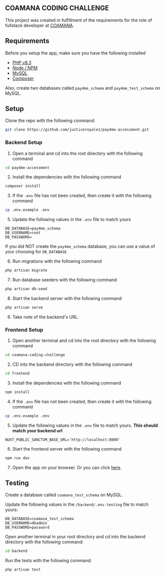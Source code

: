 ## COAMANA CODING CHALLENGE

This project was created in fulfillment of the requirements for the role of fullstack developer at [COAMANA](https://coamana.com/).

## Requirements

Before you setup the app, make sure you have the following installed

- [PHP v8.3](https://www.php.net/downloads)
- [Node / NPM](https://nodejs.org/en/download/package-manager)
- [MySQL](https://www.mysql.com/downloads/)
- [Composer](https://getcomposer.org/download/)

Also, create two databases called `pay4me_schema` and `pay4me_test_schema` on MySQL.

## Setup

Clone the repo with the following command:

```sh
git clone https://github.com/justiceroyale1/pay4me-accessment.git
```

### Backend Setup

1. Open a terminal and cd into the root directory with the following command

```sh
cd pay4me-accessment
```

2. Install the dependencies with the following command

```sh
composer install
```

3. If the `.env` file has not been created, then create it with the following command

```sh
cp .env.example .env
```

5. Update the following values in the `.env` file to match yours

```
DB_DATABASE=pay4me_schema
DB_USERNAME=root
DB_PASSWORD=
```

If you did NOT create the `pay4me_schema` database, you can use a value of your choosing for `DB_DATABASE`

6. Run migrations with the following command

```sh
php artisan migrate
```

7. Run database seeders with the following command

```sh
php artisan db:seed
```

8. Start the backend server with the following command

```sh
php artisan serve
```

9. Take note of the backend's URL.

### Frontend Setup

1. Open another terminal and cd into the root directory with the following command

```sh
cd coamana-coding-challenge
```

2. CD into the backend directory with the following command

```sh
cd frontend
```

3. Install the dependencies with the following command

```sh
npm install
```

4. If the `.env` file has not been created, then create it with the following command

```sh
cp .env.example .env
```

5. Update the following values in the `.env` file to match yours. **This should match your backend url**

```
NUXT_PUBLIC_SANCTUM_BASE_URL='http://localhost:8000'
```

6. Start the frontend server with the following command

```sh
npm run dev
```

7. Open the app on your browser. Or you can click [here](http://localhost:3000).

## Testing

Create a database called `coamana_test_schema` on MySQL.

Update the following values in the `/backend/.env.testing` file to match yours:

```
DB_DATABASE=coamana_test_schema
DB_USERNAME=dbadmin
DB_PASSWORD=password
```

Open another terminal in your root directory and cd into the backend directory with the following command:

```sh
cd backend
```

Run the tests with the following command:

```sh
php artisan test
```
